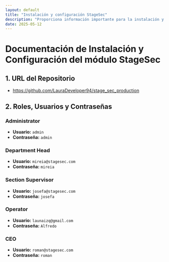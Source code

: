 ```yaml
---
layout: default
title: "Instalación y configuración StageSec"
description: "Proporciona información importante para la instalación y configuración"
date: 2025-05-12
---
```


# Documentación de Instalación y Configuración del módulo StageSec

## 1. URL del Repositorio

- https://github.com/LauraDeveloper94/stage_sec_production

## 2. Roles, Usuarios y Contraseñas

### Administrator

- **Usuario:** `admin`
- **Contraseña:** `admin`

### Department Head

- **Usuario:** `mireia@stagesec.com`
- **Contraseña:** `mireia`

### Section Supervisor

- **Usuario:** `josefa@stagesec.com`
- **Contraseña:** `josefa`

### Operator

- **Usuario:** `launaizq@gmail.com`
- **Contraseña:** `Alfredo`

### CEO

- **Usuario:** `roman@stagesec.com`
- **Contraseña:** `roman`
